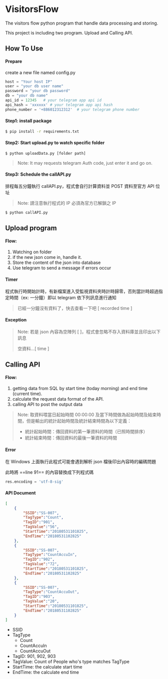 # VisitorsFlow
The visitors flow python program that handle data processing and storing.



This project is including two program. Upload and Calling API.



## How To Use

#### Prepare

create a new file named config.py



```python
host = "Your host IP"
user = "your db user name"
password = "your db password"
db = "your db name"
api_id = 12345   # your telegram app api id
api_hash = 'xxxxxx'	# your telegram app api hash
phone_number = '+886012312312'	# your telegram phone number
```





#### Step1: install package

```bash
$ pip install -r requirements.txt
```



#### Step2: Start upload.py to watch specific folder



```bash
$ python uploadData.py [folder path]
```



> Note: It may requests telegram Auth code, just enter it and go on.



#### Step3: Schedule the callAPI.py



排程每五分鐘執行 callAPI.py，程式會自行計算資料並 POST 資料至官方 API 位址



> Note: 請注意執行程式的 IP 必須為官方已解鎖之 IP



```bash
$ python callAPI.py
```







## Upload program



#### Flow:

1. Watching on folder
2. if the new json come in, handle it.
3. Store the content of the json into database
4. Use telegram to send a message if errors occur



#### Timer

程式執行時開始計時，有新檔案進入受監視資料夾時計時歸零，否則當計時超過指定時間（ex: 一分鐘）即以 telegram 依下列訊息進行通知

> 已經一分鐘沒有資料了，快去查看一下吧 [ recorded  time ]



#### Exception

> Note: 若是 json 內容為空陣列 [ ]，程式會忽略不存入資料庫並且印出以下訊息
>
> 空資料...[ time ]



## Calling API



#### Flow:

1. getting data from SQL by start time (today morning) and end time (current time).
2. calculate the request data format of the API.
3. calling API to post the output data



> Note: 取資料喂當日起始時間 00:00:00 及當下時間做為起始時間及結束時間，但是輸出的統計起始時間及統計結束時間為以下定義：
>
> - 統計起始時間：傳回資料的第一筆資料的時間（已照時間排序）
> - 統計結束時間：傳回資料的最後一筆資料的時間



#### Error

在 Windows 上面執行此程式可能會遇到解析 json 檔後印出內容時的編碼問題

此時將 ==line 91== 的內容替換成下列程式碼

```python
res.encoding = 'utf-8-sig'
```





#### API Document



```json
[
    {
        "SSID":"SS-007",
        "TagType":"Count",
        "TagID":"901",
        "TagValue":"56",
        "StartTime":"20180531101825",
        "EndTime":"20180531102825"
    },
    {
        "SSID":"SS-007",
        "TagType":"CountAccuIn",
        "TagID":"902",
        "TagValue":"72",
        "StartTime":"20180531101825",
        "EndTime":"20180531102825"
    },
    {
        "SSID":"SS-007",
        "TagType":"CountAccuOut",
        "TagID":"903",
        "TagValue":"20",
        "StartTime":"20180531101825",
        "EndTime":"20180531102825"
    }
]
```



- SSID
- TagType
  - Count
  - CountAcculn
  - CountAccuOut
- TagID: 901, 902, 903
- TagValue: Count of People who's type matches TagType
- StartTime: the calculate start time
- EndTime: the calculate end time





